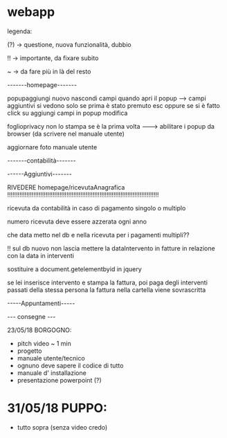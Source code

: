 # webapp
legenda:

(?) -> questione, nuova funzionalità, dubbio

!! -> importante, da fixare subito

~ -> da fare più in là del resto

-------homepage-------

popupaggiungi nuovo nascondi campi quando apri il popup --> campi aggiuntivi si vedono solo se prima è stato premuto esc oppure se si è fatto click su aggiungi campi in popup modifica

foglioprivacy non lo stampa se è la prima volta ---> abilitare i popup da browser (da scrivere nel manuale utente)

aggiornare foto manuale utente

-------contabilità-------

------Aggiuntivi-------

RIVEDERE homepage/ricevutaAnagrafica !!!!!!!!!!!!!!!!!!!!!!!!!!!!!!!!!!!!!!!!!!!!!!!!!!!!!!!!!!!!!!!!!!!!!!!!!!!!!!!!!!!!!!!

ricevuta da contabilità in caso di pagamento singolo o multiplo

numero ricevuta deve essere azzerata ogni anno

che data metto nel db e nella ricevuta per i pagamenti multipli??

!! sul db nuovo non lascia mettere la dataIntervento in fatture in relazione con la data in interventi

sostituire a document.getelementbyid in jquery

se lei inserisce intervento e stampa la fattura, poi paga degli interventi passati della stessa persona la fattura nella cartella viene sovrascritta

-----Appuntamenti-----

--- consegne ---

23/05/18 BORGOGNO:
 - pitch video ~ 1 min
 - progetto
 - manuale utente/tecnico
 - ognuno deve sapere il codice di tutto
 - manuale d' installazione
 - presentazione powerpoint (?)


# 31/05/18 PUPPO:
 - tutto sopra (senza video credo)
